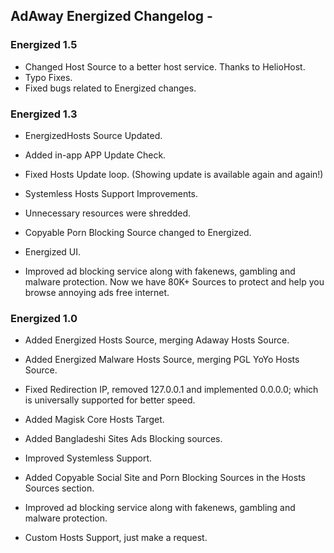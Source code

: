 ## AdAway Energized Changelog -

### Energized 1.5

- Changed Host Source to a better host service. Thanks to HelioHost.
- Typo Fixes.
- Fixed bugs related to Energized changes.
  
### Energized 1.3

- EnergizedHosts Source Updated.

- Added in-app APP Update Check.
  
- Fixed Hosts Update loop. (Showing update is available again and again!)
 
- Systemless Hosts Support Improvements.
 
- Unnecessary resources were shredded.
 
- Copyable Porn Blocking Source changed to Energized.
 
- Energized UI.
 
- Improved ad blocking service along with fakenews, gambling and malware protection. Now we have 80K+ Sources to protect and help you browse annoying ads free internet.

### Energized 1.0

 - Added Energized Hosts Source, merging Adaway Hosts Source.
 
 - Added Energized Malware Hosts Source, merging PGL YoYo Hosts Source.
 
 - Fixed Redirection IP, removed 127.0.0.1 and implemented 0.0.0.0; which is universally supported for better speed.
 
 - Added Magisk Core Hosts Target.
 
 - Added Bangladeshi Sites Ads Blocking sources.
 
 - Improved Systemless Support.
 
 - Added Copyable Social Site and Porn Blocking Sources in the Hosts Sources section.
 
 - Improved ad blocking service along with fakenews, gambling and malware protection.
 
 - Custom Hosts Support, just make a request.
